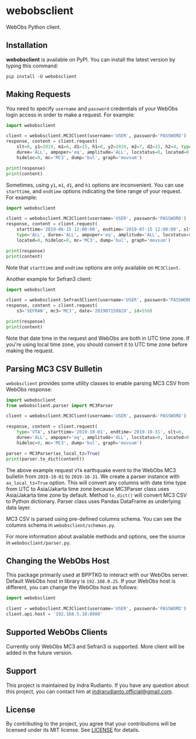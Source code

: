 # webobsclient

WebObs Python client.

## Installation

**webobsclient** is available on PyPI. You can install the latest version by
typing this command:

    pip install -U webobsclient

## Making Requests

You need to specify `username` and `password` credentials of your WebObs login
access in order to make a request. For example:

```python
import webobsclient

client = webobsclient.MC3Client(username='USER', password='PASSWORD')
response, content = client.request(
    slt=0, y1=2019, m1=6, d1=15, h1=0, y2=2019, m2=7, d2=15, h2=4, type='ALL',
    duree='ALL', ampoper='eq', amplitude='ALL', locstatus=0, located=0,
    hideloc=0, mc='MC3', dump='bul', graph='movsum')

print(response)
print(content)
```

Sometimes, using `y1`, `m1`, `d1`, and `h1` options are inconvenient. You can
use `starttime`, and `endtime` options indicating the time range of your
request. For example:

```python
import webobsclient

client = webobsclient.MC3Client(username='USER', password='PASSWORD')
response, content = client.request(
    starttime='2019-06-15 12:00:00', endtime='2019-07-15 12:00:00', slt=0,
    type='ALL', duree='ALL', ampoper='eq', amplitude='ALL', locstatus=0,
    located=0, hideloc=0, mc='MC3', dump='bul', graph='movsum')

print(response)
print(content)
```

Note that `starttime` and `endtime` options are only available on `MC3Client`.

Another example for Sefran3 client:

```python
import webobsclient

client = webobsclient.Sefran3Client(username='USER', password='PASSWORD')
response, content = client.request(
    s3='SEFRAN', mc3='MC3', date='201907150829', id=550)

print(response)
print(content)
```

Note that date time in the request and WebObs are both in UTC time zone. If
you're using local time zone, you should convert it to UTC time zone before
making the request.

## Parsing MC3 CSV Bulletin

`webobsclient` provides some utility classes to enable parsing MC3 CSV from
WebObs response:

```python
import webobsclient
from webobsclient.parser import MC3Parser

client = webobsclient.MC3Client(username='USER', password='PASSWORD')

response, content = client.request(
    type='VTA', starttime='2019-10-01', endtime='2019-10-31', slt=0,
    duree='ALL', ampoper='eq', amplitude='ALL', locstatus=0, located=0,
    hideloc=0, mc='MC3', dump='bul', graph='movsum')

parser = MC3Parser(as_local_tz=True)
print(parser.to_dict(content))
```

The above example request `VTA` earthquake event to the WebObs MC3 bulletin from
`2019-10-01` to `2019-10-31`. We create a parser instance with
`as_local_tz=True` option. This will convert any columns with date time type
from UTC to Asia/Jakarta time zone because MC3Parser class uses Asia/Jakarta
time zone by default. Method `to_dict()` will convert MC3 CSV to Python
dictionary. Parser class uses Pandas DataFrame as underlying data layer.

MC3 CSV is parsed using pre-defined columns schema. You can see the columns
schema in `webobsclient/schemas.py`.

For more information about available methods and options, see the source in
`webobsclient/parser.py`.

## Changing the WebObs Host

This package primarily used at BPPTKG to interact with our WebObs server.
Default WebObs host in library is `192.168.0.25`. If your WebObs host is
different, you can change the WebObs host as follows:

```python
import webobsclient

client = webobsclient.MC3Client(username='USER', password='PASSWORD')
client.api.host = '192.168.5.10:8080'
```

## Supported WebObs Clients

Currently only WebObs MC3 and Sefran3 is supported. More client will be added in
the future version.

## Support

This project is maintained by Indra Rudianto. If you have any question about
this project, you can contact him at <indrarudianto.official@gmail.com>.

## License

By contributing to the project, you agree that your contributions will be
licensed under its MIT license. See
[LICENSE](https://gitlab.com/bpptkg/webobsclient/blob/master/LICENSE) for
details.
